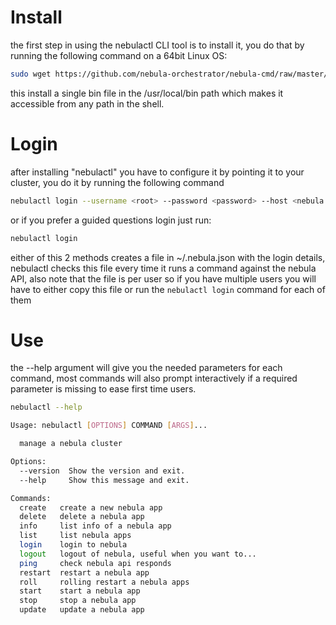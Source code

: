 # Install 
the first step in using the nebulactl CLI tool is to install it, you do that by running the following command on a 64bit Linux OS: 

```bash
sudo wget https://github.com/nebula-orchestrator/nebula-cmd/raw/master/dist/nebulactl -O  /usr/local/bin/nebulactl && sudo chmod +x /usr/local/bin/nebulactl
```

this install a single bin file in the /usr/local/bin path which makes it accessible from any path in the shell.

# Login
after installing "nebulactl" you have to configure it by pointing it to your cluster, you do it by running the following command

```bash
nebulactl login --username <root> --password <password> --host <nebula.host.com> --port <80> --protocol <http/https>
```

or if you prefer a guided questions login just run:

```bash
nebulactl login 
```

either of this 2 methods creates a file in ~/.nebula.json with the login details, nebulactl checks this file every time it runs a command against the nebula API, also note that the file is per user so if you have multiple users you will have to either copy this file or run the `nebulactl login` command for each of them

# Use
the --help argument will give you the needed parameters for each command, most commands will also prompt interactively if a required parameter is missing to ease first time users.

```bash
nebulactl --help

Usage: nebulactl [OPTIONS] COMMAND [ARGS]...

  manage a nebula cluster

Options:
  --version  Show the version and exit.
  --help     Show this message and exit.

Commands:
  create   create a new nebula app
  delete   delete a nebula app
  info     list info of a nebula app
  list     list nebula apps
  login    login to nebula
  logout   logout of nebula, useful when you want to...
  ping     check nebula api responds
  restart  restart a nebula app
  roll     rolling restart a nebula apps
  start    start a nebula app
  stop     stop a nebula app
  update   update a nebula app
```

